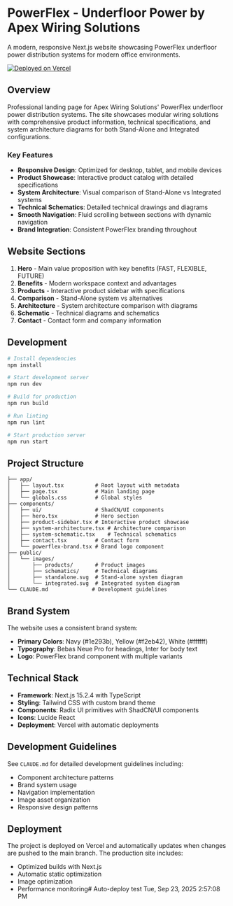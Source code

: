 # PowerFlex - Underfloor Power by Apex Wiring Solutions

A modern, responsive Next.js website showcasing PowerFlex underfloor power distribution systems for modern office environments.

[![Deployed on Vercel](https://img.shields.io/badge/Deployed%20on-Vercel-black?style=for-the-badge&logo=vercel)](https://vercel.com/jamies-projects-e83943cf/v0-apex-landing-page)

## Overview

Professional landing page for Apex Wiring Solutions' PowerFlex underfloor power distribution systems. The site showcases modular wiring solutions with comprehensive product information, technical specifications, and system architecture diagrams for both Stand-Alone and Integrated configurations.

### Key Features

- **Responsive Design**: Optimized for desktop, tablet, and mobile devices
- **Product Showcase**: Interactive product catalog with detailed specifications
- **System Architecture**: Visual comparison of Stand-Alone vs Integrated systems
- **Technical Schematics**: Detailed technical drawings and diagrams
- **Smooth Navigation**: Fluid scrolling between sections with dynamic navigation
- **Brand Integration**: Consistent PowerFlex branding throughout

## Website Sections

1. **Hero** - Main value proposition with key benefits (FAST, FLEXIBLE, FUTURE)
2. **Benefits** - Modern workspace context and advantages
3. **Products** - Interactive product sidebar with specifications
4. **Comparison** - Stand-Alone system vs alternatives
5. **Architecture** - System architecture comparison with diagrams
6. **Schematic** - Technical diagrams and schematics
7. **Contact** - Contact form and company information

## Development

```bash
# Install dependencies
npm install

# Start development server
npm run dev

# Build for production
npm run build

# Run linting
npm run lint

# Start production server
npm run start
```

## Project Structure

```
├── app/
│   ├── layout.tsx          # Root layout with metadata
│   ├── page.tsx            # Main landing page
│   └── globals.css         # Global styles
├── components/
│   ├── ui/                 # ShadCN/UI components
│   ├── hero.tsx            # Hero section
│   ├── product-sidebar.tsx # Interactive product showcase
│   ├── system-architecture.tsx # Architecture comparison
│   ├── system-schematic.tsx    # Technical schematics
│   ├── contact.tsx         # Contact form
│   └── powerflex-brand.tsx # Brand logo component
├── public/
│   └── images/
│       ├── products/       # Product images
│       ├── schematics/     # Technical diagrams
│       ├── standalone.svg  # Stand-alone system diagram
│       └── integrated.svg  # Integrated system diagram
└── CLAUDE.md              # Development guidelines
```

## Brand System

The website uses a consistent brand system:
- **Primary Colors**: Navy (#1e293b), Yellow (#f2eb42), White (#ffffff)
- **Typography**: Bebas Neue Pro for headings, Inter for body text
- **Logo**: PowerFlex brand component with multiple variants

## Technical Stack

- **Framework**: Next.js 15.2.4 with TypeScript
- **Styling**: Tailwind CSS with custom brand theme
- **Components**: Radix UI primitives with ShadCN/UI components
- **Icons**: Lucide React
- **Deployment**: Vercel with automatic deployments

## Development Guidelines

See `CLAUDE.md` for detailed development guidelines including:
- Component architecture patterns
- Brand system usage
- Navigation implementation
- Image asset organization
- Responsive design patterns

## Deployment

The project is deployed on Vercel and automatically updates when changes are pushed to the main branch. The production site includes:
- Optimized builds with Next.js
- Automatic static optimization
- Image optimization
- Performance monitoring# Auto-deploy test Tue, Sep 23, 2025  2:57:08 PM
